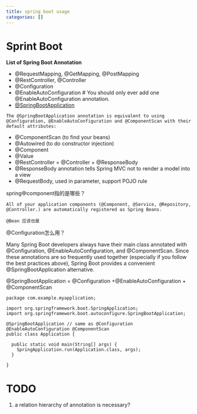 ```yaml
---
title: spring boot usage
categories: []
---
```


# Sprint Boot


**List of Spring Boot Annotation**
- @RequestMapping, @GetMapping, @PostMapping
- @RestController, @Controller
- @Configuration
- @EnableAutoConfiguration  # You should only ever add one @EnableAutoConfiguration annotation.
- [@SpringBootApplication](https://docs.spring.io/spring-boot/docs/current/reference/html/using-boot-using-springbootapplication-annotation.html)
```
The @SpringBootApplication annotation is equivalent to using @Configuration, @EnableAutoConfiguration and @ComponentScan with their default attributes:
```
- @ComponentScan (to find your beans)
- @Autowired (to do constructor injection)
- @Component
- @Value
- @RestController = @Controller + @ResponseBody
- @ResponseBody annotation tells Spring MVC not to render a model into a view
- @RequestBody, used in parameter, support POJO rule


spring中component指的是哪些？
```
All of your application components (@Component, @Service, @Repository, @Controller.) are automatically registered as Spring Beans.

@Bean 应该也是
```

@Configuration怎么用？

Many Spring Boot developers always have their main class annotated with @Configuration, @EnableAutoConfiguration, and @ComponentScan. Since these annotations are so frequently used together (especially if you follow the best practices above), Spring Boot provides a convenient @SpringBootApplication alternative.


@SpringBootApplication = @Configuration +@EnableAutoConfiguration + @ComponentScan

```
package com.example.myapplication;

import org.springframework.boot.SpringApplication;
import org.springframework.boot.autoconfigure.SpringBootApplication;

@SpringBootApplication // same as @Configuration @EnableAutoConfiguration @ComponentScan
public class Application {

  public static void main(String[] args) {
    SpringApplication.run(Application.class, args);
  }

}
```

# TODO

1. a relation hierarchy of annotation is necessary?
